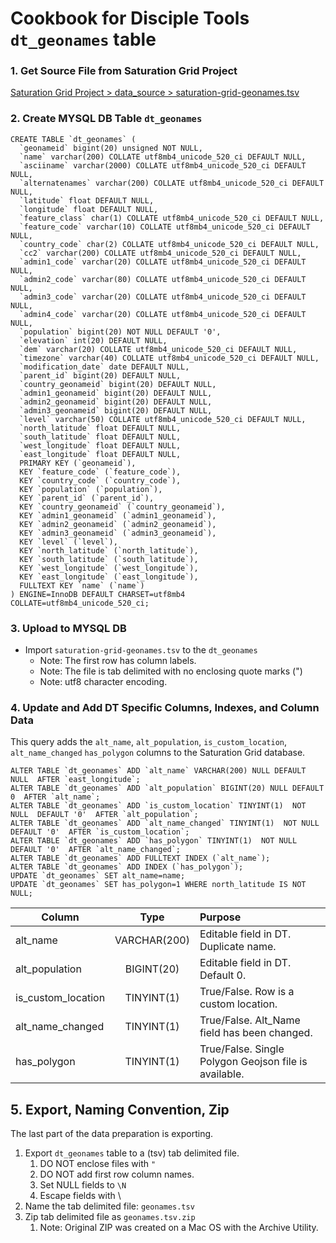 # Cookbook for Disciple Tools `dt_geonames` table

### 1. Get Source File from Saturation Grid Project
[Saturation Grid Project > data_source > saturation-grid-geonames.tsv](https://github.com/DiscipleTools/saturation-grid-project/tree/master/data_source)

### 2. Create MYSQL DB Table `dt_geonames`
```apacheconfig
CREATE TABLE `dt_geonames` (
  `geonameid` bigint(20) unsigned NOT NULL,
  `name` varchar(200) COLLATE utf8mb4_unicode_520_ci DEFAULT NULL,
  `asciiname` varchar(2000) COLLATE utf8mb4_unicode_520_ci DEFAULT NULL,
  `alternatenames` varchar(200) COLLATE utf8mb4_unicode_520_ci DEFAULT NULL,
  `latitude` float DEFAULT NULL,
  `longitude` float DEFAULT NULL,
  `feature_class` char(1) COLLATE utf8mb4_unicode_520_ci DEFAULT NULL,
  `feature_code` varchar(10) COLLATE utf8mb4_unicode_520_ci DEFAULT NULL,
  `country_code` char(2) COLLATE utf8mb4_unicode_520_ci DEFAULT NULL,
  `cc2` varchar(200) COLLATE utf8mb4_unicode_520_ci DEFAULT NULL,
  `admin1_code` varchar(20) COLLATE utf8mb4_unicode_520_ci DEFAULT NULL,
  `admin2_code` varchar(80) COLLATE utf8mb4_unicode_520_ci DEFAULT NULL,
  `admin3_code` varchar(20) COLLATE utf8mb4_unicode_520_ci DEFAULT NULL,
  `admin4_code` varchar(20) COLLATE utf8mb4_unicode_520_ci DEFAULT NULL,
  `population` bigint(20) NOT NULL DEFAULT '0',
  `elevation` int(20) DEFAULT NULL,
  `dem` varchar(20) COLLATE utf8mb4_unicode_520_ci DEFAULT NULL,
  `timezone` varchar(40) COLLATE utf8mb4_unicode_520_ci DEFAULT NULL,
  `modification_date` date DEFAULT NULL,
  `parent_id` bigint(20) DEFAULT NULL,
  `country_geonameid` bigint(20) DEFAULT NULL,
  `admin1_geonameid` bigint(20) DEFAULT NULL,
  `admin2_geonameid` bigint(20) DEFAULT NULL,
  `admin3_geonameid` bigint(20) DEFAULT NULL,
  `level` varchar(50) COLLATE utf8mb4_unicode_520_ci DEFAULT NULL,
  `north_latitude` float DEFAULT NULL,
  `south_latitude` float DEFAULT NULL,
  `west_longitude` float DEFAULT NULL,
  `east_longitude` float DEFAULT NULL,
  PRIMARY KEY (`geonameid`),
  KEY `feature_code` (`feature_code`),
  KEY `country_code` (`country_code`),
  KEY `population` (`population`),
  KEY `parent_id` (`parent_id`),
  KEY `country_geonameid` (`country_geonameid`),
  KEY `admin1_geonameid` (`admin1_geonameid`),
  KEY `admin2_geonameid` (`admin2_geonameid`),
  KEY `admin3_geonameid` (`admin3_geonameid`),
  KEY `level` (`level`),
  KEY `north_latitude` (`north_latitude`),
  KEY `south_latitude` (`south_latitude`),
  KEY `west_longitude` (`west_longitude`),
  KEY `east_longitude` (`east_longitude`),
  FULLTEXT KEY `name` (`name`)
) ENGINE=InnoDB DEFAULT CHARSET=utf8mb4 COLLATE=utf8mb4_unicode_520_ci;
```

### 3. Upload to MYSQL DB
- Import `saturation-grid-geonames.tsv` to the `dt_geonames`
    - Note: The first row has column labels.
    - Note: The file is tab delimited with no enclosing quote marks (")
    - Note: utf8 character encoding.

### 4. Update and Add DT Specific Columns, Indexes, and Column Data
This query adds the `alt_name`, `alt_population`, `is_custom_location`, `alt_name_changed`
`has_polygon` columns to the Saturation Grid database.

```apacheconfig
ALTER TABLE `dt_geonames` ADD `alt_name` VARCHAR(200) NULL DEFAULT NULL  AFTER `east_longitude`;
ALTER TABLE `dt_geonames` ADD `alt_population` BIGINT(20) NULL DEFAULT 0  AFTER `alt_name`;
ALTER TABLE `dt_geonames` ADD `is_custom_location` TINYINT(1)  NOT NULL  DEFAULT '0'  AFTER `alt_population`;
ALTER TABLE `dt_geonames` ADD `alt_name_changed` TINYINT(1)  NOT NULL  DEFAULT '0'  AFTER `is_custom_location`;
ALTER TABLE `dt_geonames` ADD `has_polygon` TINYINT(1)  NOT NULL  DEFAULT '0'  AFTER `alt_name_changed`;
ALTER TABLE `dt_geonames` ADD FULLTEXT INDEX (`alt_name`);
ALTER TABLE `dt_geonames` ADD INDEX (`has_polygon`);
UPDATE `dt_geonames` SET alt_name=name;
UPDATE `dt_geonames` SET has_polygon=1 WHERE north_latitude IS NOT NULL;
```

| Column               | Type            | Purpose  |
| -------------------- |:---------------:| :-----|
| alt_name             | VARCHAR(200)    | Editable field in DT. Duplicate name. |
| alt_population       | BIGINT(20)      | Editable field in DT. Default 0. |
| is_custom_location   | TINYINT(1)      | True/False. Row is a custom location. |
| alt_name_changed     | TINYINT(1)      | True/False. Alt_Name field has been changed. |
| has_polygon          | TINYINT(1)      | True/False. Single Polygon Geojson file is available. |


## 5. Export, Naming Convention, Zip
The last part of the data preparation is exporting. 
1. Export `dt_geonames` table to a (tsv) tab delimited file.
    1. DO NOT enclose files with `"`
    1. DO NOT add first row column names.
    1. Set NULL fields to `\N`
    1. Escape fields with \
1. Name the tab delimited file: `geonames.tsv`
1. Zip tab delimited file as `geonames.tsv.zip`
    1. Note: Original ZIP was created on a Mac OS with the Archive Utility.